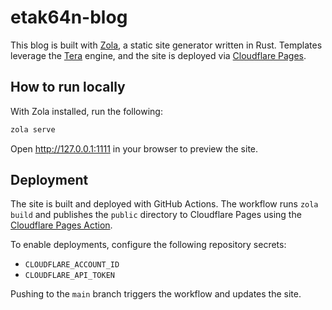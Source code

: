 # etak64n-blog

This blog is built with [Zola](https://www.getzola.org/), a static site generator written in Rust. Templates leverage the [Tera](https://tera.netlify.app/) engine, and the site is deployed via [Cloudflare Pages](https://pages.cloudflare.com/).

## How to run locally
With Zola installed, run the following:

```bash
zola serve
```

Open <http://127.0.0.1:1111> in your browser to preview the site.

## Deployment
The site is built and deployed with GitHub Actions. The workflow runs `zola build`
and publishes the `public` directory to Cloudflare Pages using the
[Cloudflare Pages Action](https://github.com/cloudflare/pages-action).

To enable deployments, configure the following repository secrets:

- `CLOUDFLARE_ACCOUNT_ID`
- `CLOUDFLARE_API_TOKEN`

Pushing to the `main` branch triggers the workflow and updates the site.
